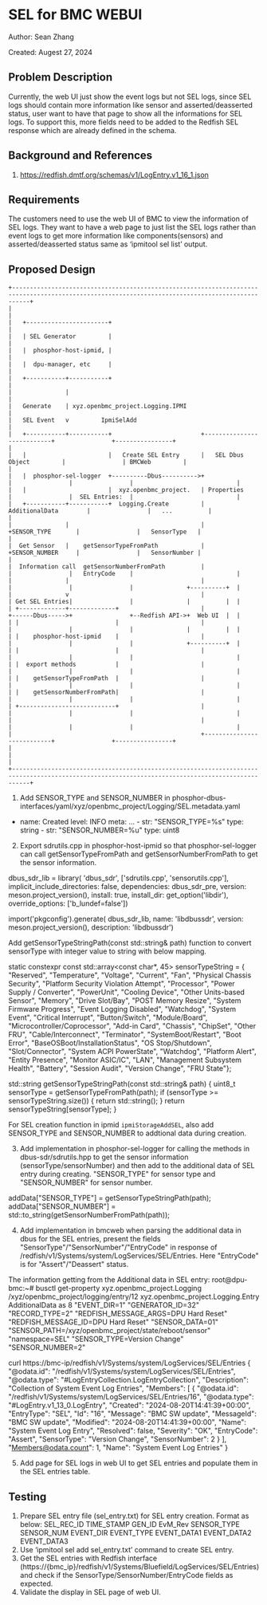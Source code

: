 # SEL for BMC WEBUI

Author: Sean Zhang

Created: Augest 27, 2024

## Problem Description
Currently, the web UI just show the event logs but not SEL logs, since SEL logs should contain more information like sensor and asserted/deasserted status, user want to have that page to show all the informations for SEL logs. To support this, more fields need to be added to the Redfish SEL response which are already defined in the schema.

## Background and References

1. https://redfish.dmtf.org/schemas/v1/LogEntry.v1_16_1.json

## Requirements

The customers need to use the web UI of BMC to view the information of SEL logs. They want to have a web page to just list the SEL logs rather than event logs to get more information like components(sensors) and asserted/deasserted status same as ‘ipmitool sel list’ output.

## Proposed Design

```
+-------------------------------------------------------------------------------------------------------------------------------------------------+
|                                                                                                                                                 |
|   +-----------------------+                                                                                                                     |
|   | SEL Generator         |                                                                                                                     |
|   |  phosphor-host-ipmid, |                                                                                                                     |
|   |  dpu-manager, etc     |                                                                                                                     |
|   +-----------+-----------+                                                                                                                     |
|               |                                                                                                                                 |
|   Generate    | xyz.openbmc_project.Logging.IPMI                                                                                                |
|   SEL Event   v         IpmiSelAdd                                                                                                              |
|   +-----------+-----------+                         +---------------------------+                +----------------+                             |
|   |                       |   Create SEL Entry      |   SEL Dbus Object         |                | BMCWeb         |                             |
|   |  phosphor-sel-logger  +----------Dbus---------->+                           |                |                |                             |
|   |                       |  xyz.openbmc_project.   | Properties                |                |  SEL Entries:  |                             |
|   +-----------+-----------+  Logging.Create         |     AdditionalData        |                |   ...          |                             |
|               |                                     |        +SENSOR_TYPE       |                |   SensorType   |                             |
|  Get Sensor   |    getSensorTypeFromPath            |        +SENSOR_NUMBER     |                |   SensorNumber |                             |
|  Information call  getSensorNumberFromPath          |                           |                |   EntryCode    |                             |
|               |                                     |                           |                |                |               +----------+  |
|               v                                     |                           | Get SEL Entries|                |               |          |  |
| +-------------+-------------+                       |                           +------Dbus----->+                +--Redfish API->+  Web UI  |  |
| |                           |                       |                           |                |                |               |          |  |
| |    phosphor-host-ipmid    |                       |                           |                |                |               +----------+  |
| |                           |                       |                           |                |                |                             |
| |  export methods           |                       |                           |                |                |                             |
| |    getSensorTypeFromPath  |                       |                           |                |                |                             |
| |    getSensorNumberFromPath|                       |                           |                |                |                             |
| +---------------------------+                       |                           |                |                |                             |
|                                                     |                           |                |                |                             |
|                                                     +---------------------------+                +----------------+                             |
|                                                                                                                                                 |
+-------------------------------------------------------------------------------------------------------------------------------------------------+
```
1.  Add SENSOR_TYPE and SENSOR_NUMBER in phosphor-dbus-interfaces/yaml/xyz/openbmc_project/Logging/SEL.metadata.yaml

  - name: Created
    level: INFO
    meta:
        ...
        - str: "SENSOR_TYPE=%s"
          type: string
        - str: "SENSOR_NUMBER=%u"
          type: uint8

2.  Export sdrutils.cpp in phosphor-host-ipmid so that phosphor-sel-logger can call getSensorTypeFromPath and getSensorNumberFromPath to get the sensor information.

dbus_sdr_lib = library(
  'dbus_sdr',
  ['sdrutils.cpp', 'sensorutils.cpp'],
  implicit_include_directories: false,
  dependencies: dbus_sdr_pre,
  version: meson.project_version(),
  install: true,
  install_dir: get_option('libdir'),
  override_options: ['b_lundef=false'])

import('pkgconfig').generate(
  dbus_sdr_lib,
  name: 'libdbussdr',
  version: meson.project_version(),
  description: 'libdbussdr')


  Add getSensorTypeStringPath(const std::string& path) function to convert sensorType with integer value to string with below mapping.

  static constexpr const std::array<const char*, 45> sensorTypeString = {
      "Reserved",
      "Temperature", "Voltage", "Current", "Fan",
      "Physical Chassis Security", "Platform Security Violation Attempt", "Processor",
      "Power Supply / Converter", "PowerUnit", "Cooling Device", "Other Units-based Sensor",
      "Memory", "Drive Slot/Bay", "POST Memory Resize",
      "System Firmware Progress", "Event Logging Disabled", "Watchdog",
      "System Event", "Critical Interrupt", "Button/Switch",
      "Module/Board", "Microcontroller/Coprocessor", "Add-in Card",
      "Chassis", "ChipSet", "Other FRU", "Cable/Interconnect",
      "Terminator", "SystemBoot/Restart", "Boot Error",
      "BaseOSBoot/InstallationStatus", "OS Stop/Shutdown", "Slot/Connector",
      "System ACPI PowerState", "Watchdog", "Platform Alert",
      "Entity Presence", "Monitor ASIC/IC", "LAN",
      "Management Subsystem Health", "Battery", "Session Audit",
      "Version Change", "FRU State"};

  std::string getSensorTypeStringPath(const std::string& path)
  {
      uint8_t sensorType = getSensorTypeFromPath(path);
      if (sensorType >= sensorTypeString.size())
      {
          return std::string();
      }
      return sensorTypeString[sensorType];
  }

  For SEL creation function in ipmid `ipmiStorageAddSEL`, also add SENSOR_TYPE and SENSOR_NUMBER to addtional data during creation. 

3.  Add implementation in phosphor-sel-logger for calling the methods in dbus-sdr/sdrutils.hpp to get the sensor information (sensorType/sensorNumber) and then add to the additional data of SEL entry during creating. "SENSOR_TYPE" for sensor type and "SENSOR_NUMBER" for sensor number.

addData["SENSOR_TYPE"] = getSensorTypeStringPath(path);
addData["SENSOR_NUMBER"] = std::to_string(getSensorNumberFromPath(path));

4.  Add implementation in bmcweb when parsing the additional data in dbus for the SEL entries, present the fields "SensorType"/"SensorNumber"/"EntryCode" in response of /redfish/v1/Systems/system/LogServices/SEL/Entries. Here "EntryCode" is for "Assert"/"Deassert" status.

The information getting from the Additional data in SEL entry:
root@dpu-bmc:~# busctl get-property xyz.openbmc_project.Logging /xyz/openbmc_project/logging/entry/12 xyz.openbmc_project.Logging.Entry AdditionalData
as 8 "EVENT_DIR=1" "GENERATOR_ID=32" "RECORD_TYPE=2" "REDFISH_MESSAGE_ARGS=DPU Hard Reset" "REDFISH_MESSAGE_ID=DPU Hard Reset" "SENSOR_DATA=01" "SENSOR_PATH=/xyz/openbmc_project/state/reboot/sensor" "namespace=SEL" "SENSOR_TYPE=Version Change" "SENSOR_NUMBER=2"

curl https://bmc-ip/redfish/v1/Systems/system/LogServices/SEL/Entries
{
  "@odata.id": "/redfish/v1/Systems/system/LogServices/SEL/Entries",
  "@odata.type": "#LogEntryCollection.LogEntryCollection",
  "Description": "Collection of System Event Log Entries",
  "Members": [
    {
      "@odata.id": "/redfish/v1/Systems/system/LogServices/SEL/Entries/16",
      "@odata.type": "#LogEntry.v1_13_0.LogEntry",
      "Created": "2024-08-20T14:41:39+00:00",
      "EntryType": "SEL",
      "Id": "16",
      "Message": "BMC SW update",
      "MessageId": "BMC SW update",
      "Modified": "2024-08-20T14:41:39+00:00",
      "Name": "System Event Log Entry",
      "Resolved": false,
      "Severity": "OK",
      "EntryCode": "Assert",
      "SensorType": "Version Change",
      "SensorNumber": 2
    }
  ],
  "Members@odata.count": 1,
  "Name": "System Event Log Entries"
}

5. Add page for SEL logs in web UI to get SEL entries and populate them in the SEL entries table.

## Testing
1.	Prepare SEL entry file (sel_entry.txt) for SEL entry creation. Format as below:
SEL_REC_ID TIME_STAMP GEN_ID EvM_Rev SENSOR_TYPE SENSOR_NUM EVENT_DIR EVENT_TYPE EVENT_DATA1 EVENT_DATA2 EVENT_DATA3
2.	Use ‘ipmitool sel add sel_entry.txt’ command to create SEL entry.
3.	Get the SEL entries with Redfish interface (https://{bmc_ip}/redfish/v1/Systems/Bluefield/LogServices/SEL/Entries) and check if the SensorType/SensorNumber/EntryCode fields as expected.
4.	Validate the display in SEL page of web UI.
